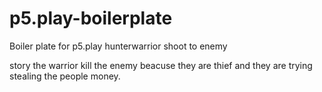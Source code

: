# p5.play-boilerplate
Boiler plate for p5.play
hunterwarrior
shoot to enemy

story
the warrior kill the enemy beacuse they are thief and they are trying stealing the people money.




